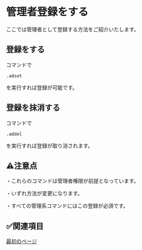 # 管理者登録をする
ここでは管理者として登録する方法をご紹介いたします。

## 登録をする
コマンドで
```
.adset
```

を実行すれば登録が可能です。

## 登録を抹消する
コマンドで
```
.addel
```

を実行すれば登録が取り消されます。

## ⚠️注意点
・これらのコマンドは管理者権限が前提となっています。

・いずれ方法が変更になります。

・すべての管理系コマンドにはこの登録が必須です。

## ✅関連項目

[最初のページ](https://github.com/akikaki-bot/priceless-docs/blob/main/readme.md)
